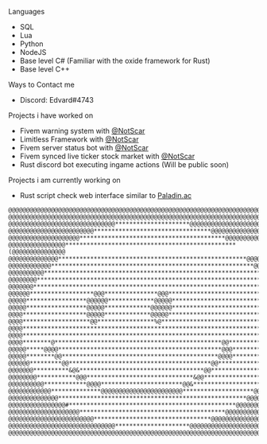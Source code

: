 

Languages

* SQL
* Lua
* Python
* NodeJS
* Base level C# (Familiar with the oxide framework for Rust)
* Base level C++


Ways to Contact me
* Discord: Edvard#4743

Projects i have worked on
* Fivem warning system with [@NotScar](https://github.com/NotScar)
* Limitless Framework with [@NotScar](https://github.com/NotScar)
* Fivem server status bot with [@NotScar](https://github.com/NotScar)
* Fivem synced live ticker stock market with [@NotScar](https://github.com/NotScar)
* Rust discord bot executing ingame actions (Will be public soon)

Projects i am currently working on

* Rust script check web interface similar to [Paladin.ac](https://paladin.ac/)

```
@@@@@@@@@@@@@@@@@@@@@@@@@@@@@@@@@@@@@@@@@@@@@@@@@@@@@@@@@@@@@@@@@@@@@@@@@@@@@@@@
@@@@@@@@@@@@@@@@@@@@@@@@@@@@@@@@@@@@@@@@@@@@@@@@@@@@@@@@@@@@@@@@@@@@@@@@@@@@@@@@
@@@@@@@@@@@@@@@@@@@@@@@@@@@@@@*********************@@@@@@@@@@@@@@@@@@@@@@@@@@@@@
@@@@@@@@@@@@@@@@@@@@@@@@*********************************@@@@@@@@@@@@@@@@@@@@@@@
@@@@@@@@@@@@@@@@@@@@*****************************************@@@@@@@@@@@@@@@@@@@
@@@@@@@@@@@@@@@@************************************************(@@@@@@@@@@@@@@@
@@@@@@@@@@@@@@*****************************************************@@@@@@@@@@@@@
@@@@@@@@@@@@*********************************************************@@@@@@@@@@@
@@@@@@@@@@*************************************************************@@@@@@@@@
@@@@@@@@****************************************************************/@@@@@@@
@@@@@@@*******************************************************************@@@@@@
@@@@@@******************@@@***************@@@******************************@@@@@
@@@@@*****************@@@@@@*************@@@@@******************************@@@@
@@@@@*****************@@@@@*************@@@@@@******************************@@@@
@@@@******************@@@@@*************@@@@@********************************@@@
@@@@*******************@@****************%@**********************************@@@
@@@@*************************************************************************@@@
@@@@*************************************************************************@@@
@@@@********@***********************************************@@***************@@@
@@@@@*****@@@@**********************************************@@@*************@@@@
@@@@@********@@********************************************@@@@*************@@@@
@@@@@@*********@@****************************************@@****************@@@@@
@@@@@@@**********&@&***********************************@@*****************@@@@@@
@@@@@@@@***********@@@******************************&@@*****************%@@@@@@@
@@@@@@@@@@************@@@@***********************@@&*******************@@@@@@@@@
@@@@@@@@@@@@**************@@@@@@@@@@@@@@@@@@@@@@@********************@@@@@@@@@@@
@@@@@@@@@@@@@@*****************************************************@@@@@@@@@@@@@
@@@@@@@@@@@@@@@@#***********************************************@@@@@@@@@@@@@@@@
@@@@@@@@@@@@@@@@@@@@*****************************************@@@@@@@@@@@@@@@@@@@
@@@@@@@@@@@@@@@@@@@@@@@@*********************************@@@@@@@@@@@@@@@@@@@@@@@
@@@@@@@@@@@@@@@@@@@@@@@@@@@@@@*********************@@@@@@@@@@@@@@@@@@@@@@@@@@@@@
@@@@@@@@@@@@@@@@@@@@@@@@@@@@@@@@@@@@@@@@@@@@@@@@@@@@@@@@@@@@@@@@@@@@@@@@@@@@@@@@

```
